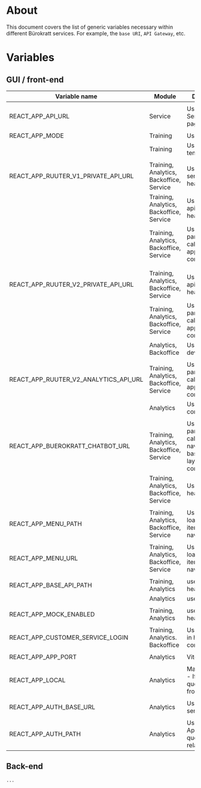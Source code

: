 # About

This document covers the list of generic variables necessary within different Bürokratt services. For example, the `base URI`, `API Gateway`, etc.

# Variables

## GUI / front-end

| Variable name                         | Module                                   | Description                                                                      |
| ------------------------------------- | ---------------------------------------- | -------------------------------------------------------------------------------- |
|                                       |                                          |                                                                                  |
| REACT_APP_API_URL                     | Service                                  | Used in ServiceFlow page                                                         |
|                                       |                                          |                                                                                  |
| REACT_APP_MODE                        | Training                                 | Used in api                                                                      |
|                                       | Training                                 | Used in temp_api                                                                 |
|                                       |                                          |                                                                                  |
| REACT_APP_RUUTER_V1_PRIVATE_API_URL   | Training, Analytics, Backoffice, Service | Used by sse-service in header                                                    |
|                                       | Training, Analytics, Backoffice, Service | Used by api_Dev in header                                                        |
|                                       | Training, Analytics, Backoffice, Service | Used as parameter to call header in app layout component                         |
|                                       |                                          |                                                                                  |
|                                       |                                          |                                                                                  |
| REACT_APP_RUUTER_V2_PRIVATE_API_URL   | Training, Analytics, Backoffice, Service | Used by api_Dev_v2 in header                                                     |
|                                       | Training, Analytics, Backoffice, Service | Used as parameter to call header in app layout component                         |
|                                       | Analytics, Backoffice                    | Used by api-dev-v2                                                               |
|                                       |                                          |                                                                                  |
| REACT_APP_RUUTER_V2_ANALYTICS_API_URL | Training, Analytics, Backoffice, Service | Used as parameter to call header in app layout component                         |
|                                       | Analytics                                | Used by api-constants                                                            |
|                                       |                                          |                                                                                  |
| REACT_APP_BUEROKRATT_CHATBOT_URL      | Training, Analytics, Backoffice, Service | Used as parameter to call main navigation's base url in app layout component???? |
|                                       | Training, Analytics, Backoffice, Service | Used by header                                                                   |
|                                       |                                          |                                                                                  |
| REACT_APP_MENU_PATH                   | Training, Analytics, Backoffice, Service | Used for loading menu items by main navigation                                   |
|                                       |                                          |                                                                                  |
| REACT_APP_MENU_URL                    | Training, Analytics, Backoffice, Service | Used for loading menu items by main navigation                                   |
|                                       |                                          |                                                                                  |
| REACT_APP_BASE_API_PATH               | Training, Analytics                      | used by apis in header???                                                        |
|                                       | Analytics                                | used by api                                                                      |
|                                       |                                          |                                                                                  |
| REACT_APP_MOCK_ENABLED                | Training, Analytics                      | used by apis in header???                                                        |
|                                       |                                          |                                                                                  |
| REACT_APP_CUSTOMER_SERVICE_LOGIN      | Training, Analytics. Backoffice          | Used by index in header component                                                |
|                                       |                                          |                                                                                  |
| REACT_APP_APP_PORT                    | Analytics                                | Vite config                                                                      |
|                                       |                                          |                                                                                  |
| REACT_APP_LOCAL                       | Analytics                                | Main index file - If true, then query data from mockapi                          |
|                                       |                                          |                                                                                  |
| REACT_APP_AUTH_BASE_URL               | Analytics                                | Used by auth service                                                             |
|                                       |                                          |                                                                                  |
| REACT_APP_AUTH_PATH                   | Analytics                                | Used by App.tsx to query user related data                                       |


## Back-end

```
...
```
